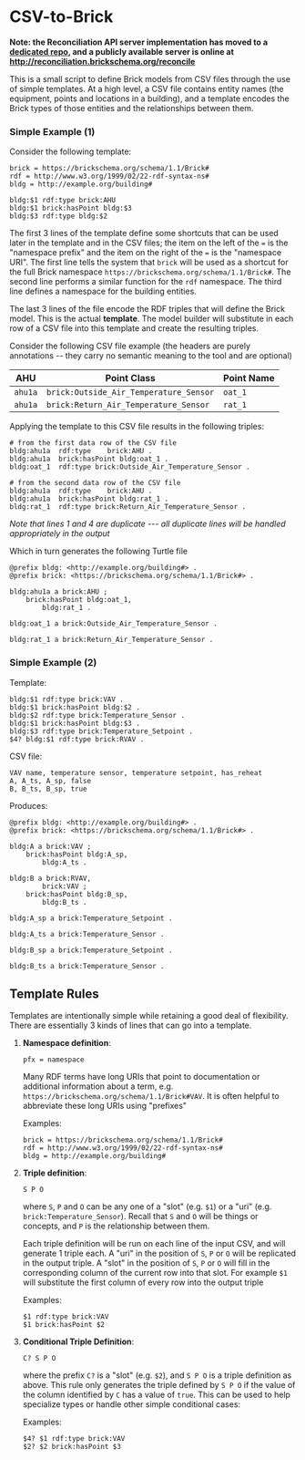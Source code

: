 # CSV-to-Brick

**Note: the Reconciliation API server implementation has moved to a [dedicated repo](https://github.com/BrickSchema/reconciliation-api), and a publicly available server is online at http://reconciliation.brickschema.org/reconcile**

This is a small script to define Brick models from CSV files through the use of simple templates. At a high level, a CSV file contains entity names (the equipment, points and locations in a building), and a template encodes the Brick types of those entities and the relationships between them.

### Simple Example (1)

Consider the following template:

```
brick = https://brickschema.org/schema/1.1/Brick#
rdf = http://www.w3.org/1999/02/22-rdf-syntax-ns#
bldg = http://example.org/building#

bldg:$1 rdf:type brick:AHU
bldg:$1 brick:hasPoint bldg:$3
bldg:$3 rdf:type bldg:$2
```

The first 3 lines of the template define some shortcuts that can be used later in the template and in the CSV files; the item on the left of the `=` is the "namespace prefix" and the item on the right of the `=` is the "namespace URI".
The first line tells the system that `brick` will be used as a shortcut for the full Brick namespace `https://brickschema.org/schema/1.1/Brick#`.
The second line performs a similar function for the `rdf` namespace.
The third line defines a namespace for the building entities.


The last 3 lines of the file encode the RDF triples that will define the Brick model. This is the actual **template**.
The model builder will substitute in each row of a CSV file into this template and create the resulting triples.


Consider the following CSV file example (the headers are purely annotations -- they carry no semantic meaning to the tool and are optional)

| AHU | Point Class | Point Name |
|-----|-------------|------------|
| `ahu1a` | `brick:Outside_Air_Temperature_Sensor` | `oat_1` |
| `ahu1a` | `brick:Return_Air_Temperature_Sensor` | `rat_1` |


Applying the template to this CSV file results in the following triples:

```
# from the first data row of the CSV file
bldg:ahu1a  rdf:type    brick:AHU .
bldg:ahu1a  brick:hasPoint bldg:oat_1 .
bldg:oat_1  rdf:type brick:Outside_Air_Temperature_Sensor .
    
# from the second data row of the CSV file
bldg:ahu1a  rdf:type    brick:AHU .
bldg:ahu1a  brick:hasPoint bldg:rat_1 .
bldg:rat_1  rdf:type brick:Return_Air_Temperature_Sensor .
```

*Note that lines 1 and 4 are duplicate --- all duplicate lines will be handled appropriately in the output*

Which in turn generates the following Turtle file

```turtle
@prefix bldg: <http://example.org/building#> .
@prefix brick: <https://brickschema.org/schema/1.1/Brick#> .

bldg:ahu1a a brick:AHU ;
    brick:hasPoint bldg:oat_1,
        bldg:rat_1 .

bldg:oat_1 a brick:Outside_Air_Temperature_Sensor .

bldg:rat_1 a brick:Return_Air_Temperature_Sensor .
```

### Simple Example (2)

Template:

```
bldg:$1 rdf:type brick:VAV .
bldg:$1 brick:hasPoint bldg:$2 .
bldg:$2 rdf:type brick:Temperature_Sensor .
bldg:$1 brick:hasPoint bldg:$3 .
bldg:$3 rdf:type brick:Temperature_Setpoint .
$4? bldg:$1 rdf:type brick:RVAV .
```

CSV file:

```
VAV name, temperature sensor, temperature setpoint, has_reheat
A, A_ts, A_sp, false
B, B_ts, B_sp, true
```

Produces:

```turtle
@prefix bldg: <http://example.org/building#> .
@prefix brick: <https://brickschema.org/schema/1.1/Brick#> .

bldg:A a brick:VAV ;
    brick:hasPoint bldg:A_sp,
        bldg:A_ts .

bldg:B a brick:RVAV,
        brick:VAV ;
    brick:hasPoint bldg:B_sp,
        bldg:B_ts .

bldg:A_sp a brick:Temperature_Setpoint .

bldg:A_ts a brick:Temperature_Sensor .

bldg:B_sp a brick:Temperature_Setpoint .

bldg:B_ts a brick:Temperature_Sensor .
```


## Template Rules

Templates are intentionally simple while retaining a good deal of flexibility. There are essentially 3 kinds of lines that can go into a template.

1. **Namespace definition**: 
   
    ```
    pfx = namespace
    ```
    
    Many RDF terms have long URIs that point to documentation or additional information about a term, e.g. `https://brickschema.org/schema/1.1/Brick#VAV`. It is often helpful to abbreviate these long URIs using "prefixes"
    
    Examples:

    ```
    brick = https://brickschema.org/schema/1.1/Brick#
    rdf = http://www.w3.org/1999/02/22-rdf-syntax-ns#
    bldg = http://example.org/building#
    ```

2. **Triple definition**:
    
    ```
    S P O
    ```
    
    where `S`, `P` and `O` can be any one of a "slot" (e.g. `$1`) or a "uri" (e.g. `brick:Temperature_Sensor`). Recall that `S` and `O` will be things or concepts, and `P` is the relationship between them. 
    
    Each triple definition will be run on each line of the input CSV, and will generate 1 triple each. A "uri" in the position of `S`, `P` or `O` will be replicated in the output triple. A "slot" in the position of `S`, `P` or `O` will fill in the corresponding column of the current row into that slot. For example `$1` will substitute the first column of every row into the output triple
    
    Examples:

    ```
    $1 rdf:type brick:VAV
    $1 brick:hasPoint $2
    ```

3. **Conditional Triple Definition**:

    ```
    C? S P O
    ```
    
    where the prefix `C?` is a "slot" (e.g. `$2`), and `S P O` is a triple definition as above. This rule only generates the triple defined by `S P O` if the value of the column identified by `C` has a value of `true`. This can be used to help specialize types or handle other simple conditional cases:
    
    Examples:
    
    ```
    $4? $1 rdf:type brick:VAV
    $2? $2 brick:hasPoint $3
    ```
